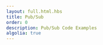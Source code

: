 ```yaml
---
layout: full.html.hbs
title: Pub/Sub
order: 0
description: Pub/Sub Code Examples
algolia: true
---
```


